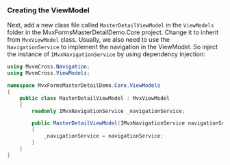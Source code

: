 ### Creating the ViewModel

Next, add a new class file called `MasterDetailViewModel` in the `ViewModels` folder in the MvxFormsMasterDetailDemo.Core project. Change it to inherit from `MvxViewModel` class. Usually, we also need to use the `NavigationService` to implement the navigation in the ViewModel. So inject the instance of `IMvxNavigationService` by using dependency injection:

```c#
using MvvmCross.Navigation;
using MvvmCross.ViewModels;

namespace MvxFormsMasterDetailDemo.Core.ViewModels
{
    public class MasterDetailViewModel : MvxViewModel
    {
        readonly IMvxNavigationService _navigationService;

        public MasterDetailViewModel(IMvxNavigationService navigationService)
        {
            _navigationService = navigationService;
        }
    }
}
```